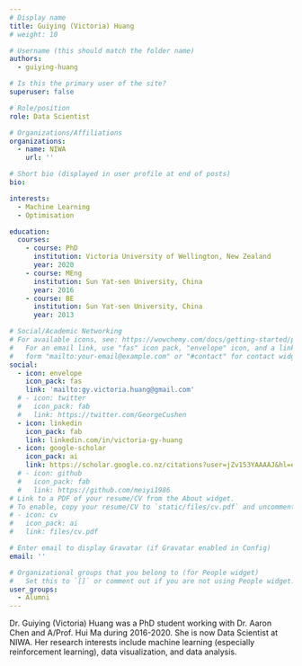 ```yaml
---
# Display name
title: Guiying (Victoria) Huang
# weight: 10

# Username (this should match the folder name)
authors:
  - guiying-huang

# Is this the primary user of the site?
superuser: false

# Role/position
role: Data Scientist

# Organizations/Affiliations
organizations:
  - name: NIWA
    url: ''

# Short bio (displayed in user profile at end of posts)
bio: 

interests:
  - Machine Learning
  - Optimisation

education:
  courses:
    - course: PhD
      institution: Victoria University of Wellington, New Zealand
      year: 2020
    - course: MEng
      institution: Sun Yat-sen University, China
      year: 2016
    - course: BE
      institution: Sun Yat-sen University, China
      year: 2013

# Social/Academic Networking
# For available icons, see: https://wowchemy.com/docs/getting-started/page-builder/#icons
#   For an email link, use "fas" icon pack, "envelope" icon, and a link in the
#   form "mailto:your-email@example.com" or "#contact" for contact widget.
social:
  - icon: envelope
    icon_pack: fas
    link: 'mailto:gy.victoria.huang@gmail.com'
  # - icon: twitter
  #   icon_pack: fab
  #   link: https://twitter.com/GeorgeCushen
  - icon: linkedin
    icon_pack: fab
    link: linkedin.com/in/victoria-gy-huang
  - icon: google-scholar
    icon_pack: ai
    link: https://scholar.google.co.nz/citations?user=jZv153YAAAAJ&hl=en
  # - icon: github
  #   icon_pack: fab
  #   link: https://github.com/meiyi1986
# Link to a PDF of your resume/CV from the About widget.
# To enable, copy your resume/CV to `static/files/cv.pdf` and uncomment the lines below.
# - icon: cv
#   icon_pack: ai
#   link: files/cv.pdf

# Enter email to display Gravatar (if Gravatar enabled in Config)
email: ''

# Organizational groups that you belong to (for People widget)
#   Set this to `[]` or comment out if you are not using People widget.
user_groups:
  - Alumni
---
```


Dr. Guiying (Victoria) Huang was a PhD student working with Dr. Aaron Chen and A/Prof. Hui Ma during 2016-2020. She is now Data Scientist at NIWA. Her research interests include machine learning (especially reinforcement learning), data visualization, and data analysis.


